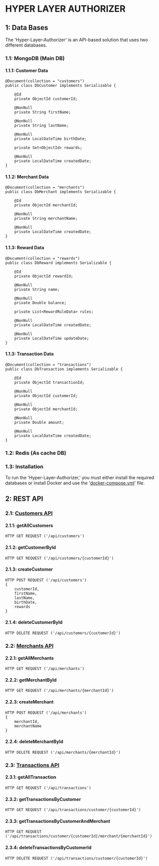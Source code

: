 # HYPER LAYER AUTHORIZER

## 1: Data Bases

The 'Hyper-Layer-Authorizer' is an API-based solution that uses two different databases.

### 1.1: MongoDB (Main DB)

#### 1.1.1: Customer Data

    @Document(collection = "customers")
    public class DbCustomer implements Serializable {

        @Id
        private ObjectId customerId;

        @NonNull
        private String firstName;

        @NonNull
        private String lastName;

        @NonNull
        private LocalDateTime birthDate;

        private Set<ObjectId> rewards;

        @NonNull
        private LocalDateTime createdDate;
    }

#### 1.1.2: Merchant Data

    @Document(collection = "merchants")
    public class DbMerchant implements Serializable {

        @Id
        private ObjectId merchantId;

        @NonNull
        private String merchantName;

        @NonNull
        private LocalDateTime createdDate;
    }

#### 1.1.3: Reward Data

    @Document(collection = "rewards")
    public class DbReward implements Serializable {

        @Id
        private ObjectId rewardId;

        @NonNull
        private String name;

        @NonNull
        private Double balance;

        private List<RewardRuleData> rules;

        @NonNull
        private LocalDateTime createdDate;

        @NonNull
        private LocalDateTime updateDate;
    }

#### 1.1.3: Transaction Data

    @Document(collection = "transactions")
    public class DbTransaction implements Serializable {

        @Id
        private ObjectId transactionId;

        @NonNull
        private ObjectId customerId;

        @NonNull
        private ObjectId merchantId;

        @NonNull
        private Double amount;
    
        @NonNull
        private LocalDateTime createdDate;
    }

### 1.2: Redis (As cache DB)

### 1.3: Installation

To run the 'Hyper-Layer-Authorizer,' you must either install the required databases or install Docker and use the '[docker-compose.yml](docker-compose.yml)' file.  

## 2: REST API

### 2.1: [Customers API](src%2Fmain%2Fjava%2Fcom%2Fhyperlayer%2Fhyperlayerauthorizer%2Fcontrollers%2FCustomerController.java)

#### 2.1.1: getAllCustomers
    HTTP GET REQUEST ('/api/customers')
#### 2.1.2: getCustomerById
    HTTP GET REQUEST ('/api/customers/{customerId}')
#### 2.1.3: createCustomer
    HTTP POST REQUEST ('/api/customers')
    {
        customerId,
        firstName,
        lastName,
        birthDate,
        rewards
    }
#### 2.1.4: deleteCustomerById 
    HTTP DELETE REQUEST ('/api/customers/{customerId}')

### 2.2: [Merchants API](src%2Fmain%2Fjava%2Fcom%2Fhyperlayer%2Fhyperlayerauthorizer%2Fcontrollers%2FMerchantController.java)

#### 2.2.1: getAllMerchants
    HTTP GET REQUEST ('/api/merchants')
#### 2.2.2: getMerchantById
    HTTP GET REQUEST ('/api/merchants/{merchantId}')
#### 2.2.3: createMerchant
    HTTP POST REQUEST ('/api/merchants')
    {
        merchantId,
        merchantName
    }
#### 2.2.4: deleteMerchantById
    HTTP DELETE REQUEST ('/api/merchants/{merchantId}')

### 2.3: [Transactions API](src%2Fmain%2Fjava%2Fcom%2Fhyperlayer%2Fhyperlayerauthorizer%2Fcontrollers%2FTransactionController.java)

#### 2.3.1: getAllTransaction
    HTTP GET REQUEST ('/api/transactions')
#### 2.3.2: getTransactionsByCustomer
    HTTP GET REQUEST ('/api/transactions/customer/{customerId}')
#### 2.3.3: getTransactionsByCustomerAndMerchant
    HTTP GET REQUEST ('/api/transactions/customer/{customerId}/merchant/{merchantId}')
#### 2.3.4: deleteTransactionsByCustomerId
    HTTP DELETE REQUEST ('/api/transactions/customer/{customerId}')